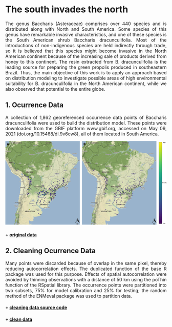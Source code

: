 # The south invades the north 
<p align="justify" >
The genus Baccharis (Asteraceae) comprises over 440 species and is distributed along with North and South America. Some species of this genus have remarkable invasive characteristics, and one of these species is the South American shrub Baccharis dracunculifolia. Most of the introductions of non-indigenous species are held indirectly through trade, so it is believed that this species might become invasive in the North American continent because of the increasing sale of products derived from honey to this continent. The resin extracted from B. dracunculifolia is the leading source for preparing the green propolis produced in southeastern Brazil. Thus, the main objective of this work is to apply an approach based on distribution modeling to investigate possible areas of high environmental suitability for B. dracunculifolia in the North American continent, while we also observed that potential to the entire globe.
</p>

## 1. Ocurrence Data 
<p align="justify">
A collection of 1,862 georeferenced occurrence data points of Baccharis dracunculifolia were used to build the distribution model. These points were downloaded from the GBIF platform www.gbif.org, accessed on May 09, 2021 (doi.org/10.15468/dl.9v6cw8), all of them located in South America.
  </p>
  <img src = "figs/baccharis.png">
  
  #### + [original data](data/original/baccharis.csv)

  
  
 ## 2. Cleaning Ocurrence Data 

 <p align="justify">
  Many points were discarded because of overlap in the same pixel, thereby reducing autocorrelation effects. The duplicated function of the base R package was used for this purpose. Effects of spatial autocorrelation were avoided by thinning observations with a distance of 50 km using the poThin function of the RSpatial library. The occurrence points were partitioned into two subsets, 75% for model calibration and 25% for testing; the random method of the  ENMeval package was used to partition data.
  </p>
  
  #### + [cleaning data source code](src/1.cleaning_data.R)
  
  #### + [clean data](data/unique_clean/)

